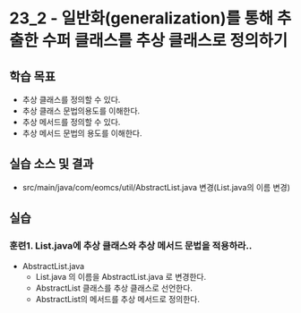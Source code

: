 # 23_2 - 일반화(generalization)를 통해 추출한 수퍼 클래스를 추상 클래스로 정의하기

## 학습 목표

- 추상 클래스를 정의할 수 있다.
- 추상 클래스 문법의용도를 이해한다.
- 추상 메서드를 정의할 수 있다.
- 추상 메서드 문법의 용도를 이해한다.


## 실습 소스 및 결과

- src/main/java/com/eomcs/util/AbstractList.java 변경(List.java의 이름 변경)

## 실습

### 훈련1.  List.java에 추상 클래스와 추상 메서드 문법을 적용하라..

- AbstractList.java 
    - List.java 의 이름을  AbstractList.java 로 변경한다.
    - AbstractList 클래스를 추상 클래스로 선언한다. 
    - AbstractList의 메서드를 추상 메서드로 정의한다.
     
